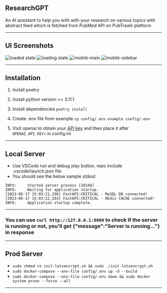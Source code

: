 ## ResearchGPT

An AI assistant to help you with with your research on various topics with abstract feed which is fetched from PubMed API on PubTrawlr platform

---

## UI Screenshots

![loaded state](https://github.com/gargmegham/ResearchGPT/assets/95271253/d28187c2-959b-4671-b27c-93a94ede20f5)
![loading state](https://github.com/gargmegham/ResearchGPT/assets/95271253/e7efbbda-e39a-45c8-a541-925fd8211d67)
![mobile-main](https://github.com/gargmegham/ResearchGPT/assets/95271253/6e3bbe63-bc4c-44c4-898c-e52d3bbddd59)
![mobile-sidebar](https://github.com/gargmegham/ResearchGPT/assets/95271253/62fdfdd0-f875-4d5a-bcb6-0e893c9c37e3)


---

## Installation

1. Install poetry

2. Install python version >= 3.11.1

3. Install dependencies `poetry install`

4. Create .env file from example `cp config/.env.example config/.env`

5. Visit openai to obtain your [API key](https://platform.openai.com/account/api-keys) and then place it after `OPENAI_API_KEY=` in config.ini

---

## Local Server

- Use VSCode run and debug play button, repo include .vscode/launch.json file
- You should see the below sample stdout

```
INFO:     Started server process [20149]
INFO:     Waiting for application startup.
[2023-05-17 15:03:21,196] FastAPI:CRITICAL - MySQL DB connected!
[2023-05-17 15:03:22,103] FastAPI:CRITICAL - Redis CACHE connected!
INFO:     Application startup complete.
```

---

### You can use `curl http://127.0.0.1:8000` to check if the server is running or not, you'll get {"message":"Server is running..."} in response

---

## Prod Server

- `sudo chmod +x init-letsencrypt.sh && sudo ./init-letsencrypt.sh`
- `sudo docker-compose --env-file config/.env up -d --build`
- `sudo docker-compose --env-file config/.env down && sudo docker system prune --force --all`

---
